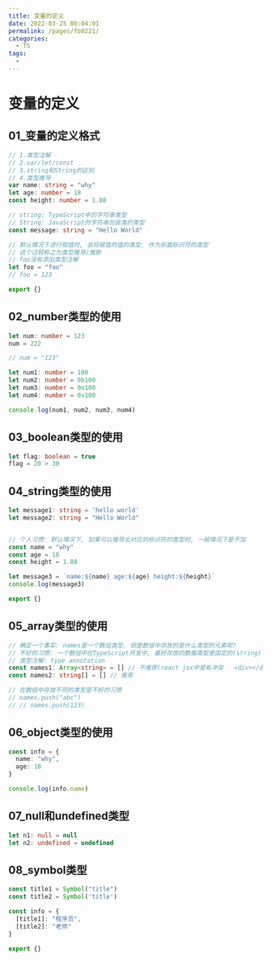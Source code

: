 ```yaml
---
title: 变量的定义
date: 2022-03-25 00:04:01
permalink: /pages/fb0221/
categories:
  - TS
tags:
  - 
---
```


# 变量的定义

## 01_变量的定义格式

```typescript
// 1.类型注解
// 2.var/let/const
// 3.string和String的区别
// 4.类型推导
var name: string = "why"
let age: number = 18
const height: number = 1.88

// string: TypeScript中的字符串类型
// String: JavaScript的字符串包装类的类型
const message: string = "Hello World"

// 默认情况下进行赋值时, 会将赋值的值的类型, 作为前面标识符的类型
// 这个过程称之为类型推导/推断
// foo没有添加类型注解
let foo = "foo"
// foo = 123

export {}
```



## 02_number类型的使用

```ts
let num: number = 123
num = 222

// num = "123"

let num1: number = 100 
let num2: number = 0b100
let num3: number = 0o100
let num4: number = 0x100

console.log(num1, num2, num3, num4)
```



## 03_boolean类型的使用

```ts
let flag: boolean = true
flag = 20 > 30
```



## 04_string类型的使用

```ts
let message1: string = 'hello world'
let message2: string = "Hello World"


// 个人习惯: 默认情况下, 如果可以推导出对应的标识符的类型时, 一般情况下是不加
const name = "why"
const age = 18
const height = 1.88

let message3 = `name:${name} age:${age} height:${height}`
console.log(message3)

export {}
```



## 05_array类型的使用

```ts
// 确定一个事实: names是一个数组类型, 但是数组中存放的是什么类型的元素呢?
// 不好的习惯: 一个数组中在TypeScript开发中, 最好存放的数据类型是固定的(string)
// 类型注解: type annotation
const names1: Array<string> = [] // 不推荐(react jsx中是有冲突   <div></div>)
const names2: string[] = [] // 推荐

// 在数组中存放不同的类型是不好的习惯
// names.push("abc")
// // names.push(123)
```



## 06_object类型的使用

```ts
const info = {
  name: "why",
  age: 18
}

console.log(info.name)
```



## 07_null和undefined类型

```ts
let n1: null = null
let n2: undefined = undefined
```



## 08_symbol类型

```ts
const title1 = Symbol("title")
const title2 = Symbol('title')

const info = {
  [title1]: "程序员",
  [title2]: "老师"
}

export {}
```

